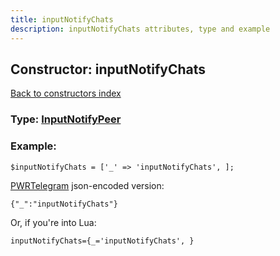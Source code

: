 ```yaml
---
title: inputNotifyChats
description: inputNotifyChats attributes, type and example
---
```

## Constructor: inputNotifyChats  
[Back to constructors index](index.md)






### Type: [InputNotifyPeer](../types/InputNotifyPeer.md)


### Example:

```
$inputNotifyChats = ['_' => 'inputNotifyChats', ];
```  

[PWRTelegram](https://pwrtelegram.xyz) json-encoded version:

```
{"_":"inputNotifyChats"}
```


Or, if you're into Lua:  


```
inputNotifyChats={_='inputNotifyChats', }

```



